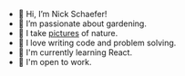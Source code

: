 - 👋 Hi, I’m Nick Schaefer!
- 🌱 I’m passionate about gardening.
- 🍄 I take [pictures](https://www.instagram.com/wildernns) of nature.
- 💫 I love writing code and problem solving.
- 🥨 I'm currently learning React.
- 🧠 I'm open to work.
